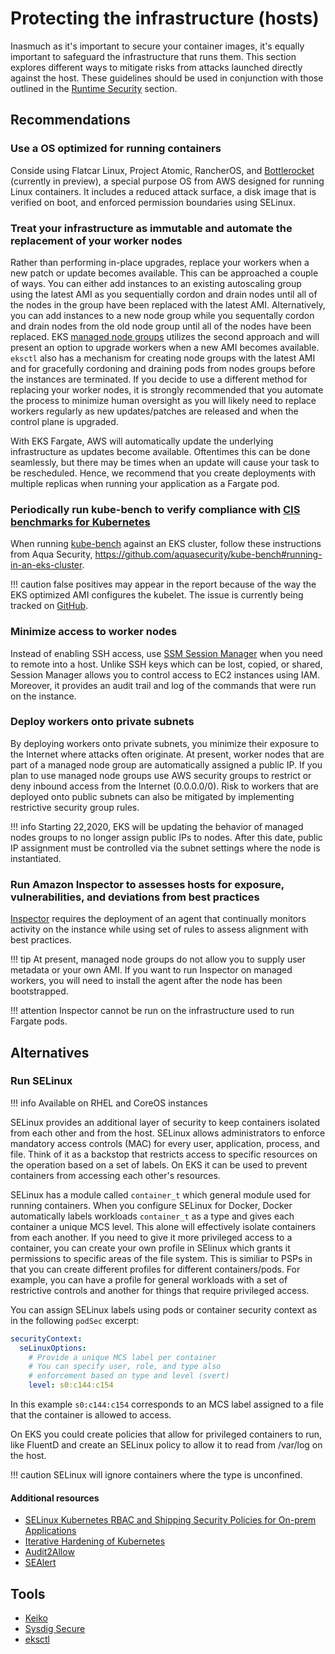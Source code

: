 # Protecting the infrastructure (hosts)
Inasmuch as it's important to secure your container images, it's equally important to safeguard the infrastructure that runs them. This section explores different ways to mitigate risks from attacks launched directly against the host.  These guidelines should be used in conjunction with those outlined in the [Runtime Security](runtime.md) section. 

## Recommendations
### Use a OS optimized for running containers
Conside using Flatcar Linux, Project Atomic, RancherOS, and [Bottlerocket](https://github.com/bottlerocket-os/bottlerocket/) (currently in preview), a special purpose OS from AWS designed for running Linux containers.  It includes a reduced attack surface, a disk image that is verified on boot, and enforced permission boundaries using SELinux. 

### Treat your infrastructure as immutable and automate the replacement of your worker nodes
Rather than performing in-place upgrades, replace your workers when a new patch or update becomes available. This can be approached a couple of ways. You can either add instances to an existing autoscaling group using the latest AMI as you sequentially cordon and drain nodes until all of the nodes in the group have been replaced with the latest AMI.  Alternatively, you can add instances to a new node group while you sequentally cordon and drain nodes from the old node group until all of the nodes have been replaced.  EKS [managed node groups](https://docs.aws.amazon.com/eks/latest/userguide/managed-node-groups.html) utilizes the second approach and will present an option to upgrade workers when a new AMI becomes available. `eksctl` also has a mechanism for creating node groups with the latest AMI and for gracefully cordoning and draining pods from nodes groups before the instances are terminated. If you decide to use a different method for replacing your worker nodes, it is strongly recommended that you automate the process to minimize human oversight as you will likely need to replace workers regularly as new updates/patches are released and when the control plane is upgraded. 

With EKS Fargate, AWS will automatically update the underlying infrastructure as updates become available.  Oftentimes this can be done seamlessly, but there may be times when an update will cause your task to be rescheduled.  Hence, we recommend that you create deployments with multiple replicas when running your application as a Fargate pod. 

### Periodically run kube-bench to verify compliance with [CIS benchmarks for Kubernetes](https://www.cisecurity.org/benchmark/kubernetes/)
When running [kube-bench](https://github.com/aquasecurity/kube-bench) against an EKS cluster, follow these instructions from Aqua Security, https://github.com/aquasecurity/kube-bench#running-in-an-eks-cluster. 

!!! caution
    false positives may appear in the report because of the way the EKS optimized AMI configures the kubelet.  The issue is currently being tracked on [GitHub](https://github.com/aquasecurity/kube-bench/issues/571). 

### Minimize access to worker nodes
Instead of enabling SSH access, use [SSM Session Manager](https://docs.aws.amazon.com/systems-manager/latest/userguide/session-manager.html) when you need to remote into a host.  Unlike SSH keys which can be lost, copied, or shared, Session Manager allows you to control access to EC2 instances using IAM.  Moreover, it provides an audit trail and log of the commands that were run on the instance.

### Deploy workers onto private subnets
By deploying workers onto private subnets, you minimize their exposure to the Internet where attacks often originate.  At present, worker nodes that are part of a managed node group are automatically assigned a public IP. If you plan to use managed node groups use AWS security groups to restrict or deny inbound access from the Internet (0.0.0.0/0). Risk to workers that are deployed onto public subnets can also be mitigated by implementing restrictive security group rules. 

!!! info 
    Starting 22,2020, EKS will be updating the behavior of managed nodes groups to no longer assign public IPs to nodes. After this date, public IP assignment must be controlled via the subnet settings where the node is instantiated.

### Run Amazon Inspector to assesses hosts for exposure, vulnerabilities, and deviations from best practices  
[Inspector](https://docs.aws.amazon.com/inspector/latest/userguide/inspector_introduction.html) requires the deployment of an agent that continually monitors activity on the instance while using set of rules to assess alignment with best practices. 

!!! tip
    At present, managed node groups do not allow you to supply user metadata or your own AMI.  If you want to run Inspector on managed workers, you will need to install the agent after the node has been bootstrapped.

!!! attention
    Inspector cannot be run on the infrastructure used to run Fargate pods. 

## Alternatives
### Run SELinux 
!!! info 
    Available on RHEL and CoreOS instances

SELinux provides an additional layer of security to keep containers isolated from each other and from the host. SELinux allows administrators to enforce mandatory access controls (MAC) for every user, application, process, and file.  Think of it as a backstop that restricts access to specific resources on the operation based on a set of labels.  On EKS it can be used to prevent containers from accessing each other's resources. 

SELinux has a module called `container_t` which general module used for running containers.  When you configure SELinux for Docker, Docker automatically labels workloads `container_t` as a type and gives each container a unique MCS level.  This alone will effectively isolate containers from each another.  If you need to give it more privileged access to a container, you can create your own profile in SElinux which grants it permissions to specific areas of the file system.  This is similiar to PSPs in that you can create different profiles for different containers/pods.  For example, you can have a profile for general workloads with a set of restrictive controls and another for things that require privileged access.

You can assign SELinux labels using pods or container security context as in the following `podSec` excerpt: 

```yaml
securityContext:
  seLinuxOptions:
    # Provide a unique MCS label per container
    # You can specify user, role, and type also
    # enforcement based on type and level (svert)
    level: s0:c144:c154
```
In this example `s0:c144:c154` corresponds to an MCS label assigned to a file that the container is allowed to access. 

On EKS you could create policies that allow for privileged containers to run, like FluentD and create an SELinux policy to allow it to read from /var/log on the host. 

!!! caution
    SELinux will ignore containers where the type is unconfined. 
    
#### Additional resources
+ [SELinux Kubernetes RBAC and Shipping Security Policies for On-prem Applications](https://platform9.com/blog/selinux-kubernetes-rbac-and-shipping-security-policies-for-on-prem-applications/)
+ [Iterative Hardening of Kubernetes](https://jayunit100.blogspot.com/2019/07/iterative-hardening-of-kubernetes-and.html) 
+ [Audit2Allow](https://linux.die.net/man/1/audit2allow)
+ [SEAlert](https://linux.die.net/man/8/sealert)

## Tools
+ [Keiko](https://github.com/keikoproj/keiko)
+ [Sysdig Secure](https://sysdig.com/products/kubernetes-security/)
+ [eksctl](https://eksctl.io/)
